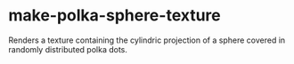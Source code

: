 make-polka-sphere-texture
=========================

Renders a texture containing the cylindric projection of a sphere covered in randomly distributed polka dots.